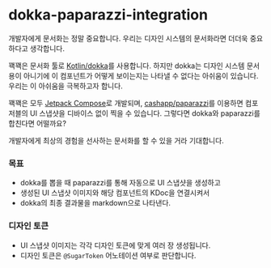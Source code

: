 # dokka-paparazzi-integration

개발자에게 문서화는 정말 중요합니다. 우리는 디자인 시스템의 문서화라면 더더욱 중요하다고 생각합니다.

꽥꽥은 문서화 툴로 [Kotlin/dokka](https://github.com/Kotlin/dokka)를 사용합니다. 하지만 dokka는 디자인 시스템 문서용이 아니기에 이 컴포넌트가 어떻게 보이는지는 나타낼 수 없다는 아쉬움이 있습니다. 우리는 이 아쉬움을 극복하고자 합니다.

꽥꽥은 모두 [Jetpack Compose](https://developer.android.com/jetpack/compose)로 개발되며, [cashapp/paparazzi](https://github.com/cashapp/paparazzi)를 이용하면 컴포저블의 UI 스냅샷을 디바이스 없이 찍을 수 있습니다. 그렇다면 dokka와 paparazzi를 합친다면 어떨까요? 

개발자에게 최상의 경험을 선사하는 문서화를 할 수 있을 거라 기대합니다.

### 목표

- dokka를 뽑을 때 paparazzi를 통해 자동으로 UI 스냅샷을 생성하고
- 생성된 UI 스냅샷 이미지와 해당 컴포넌트의 KDoc을 연결시켜서
- dokka의 최종 결과물을 markdown으로 나타낸다.

### 디자인 토큰

- UI 스냅샷 이미지는 각각 디자인 토큰에 맞게 여러 장 생성됩니다.
- 디자인 토큰은 `@SugarToken` 어노테이션 여부로 판단합니다.
